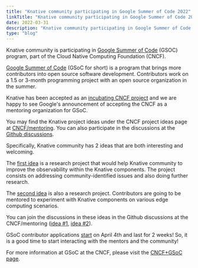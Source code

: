 ```yaml
---
title: "Knative community participating in Google Summer of Code 2022"
linkTitle: "Knative community participating in Google Summer of Code 2022"
date: 2022-03-31
description: "Knative community participating in Google Summer of Code 2022"
type: "blog"
---
```


Knative community is participating in [Google Summer of Code](https://summerofcode.withgoogle.com/) (GSOC) program, part of the Cloud Native Computing Foundation (CNCF).

[Google Summer of Code](https://summerofcode.withgoogle.com/) (GSoC for short) is a program that brings more contributors into open
source software development. Contributors work on a 1.5 or 3-month programming project with an open source
organization in the summer.

Knative has been accepted as an [incubating CNCF project](https://knative.dev/blog/steering/cncf/) and we are happy to see Google's announcement of accepting the CNCF as a mentoring organization for GSoC.


You may find the Knative project ideas under the CNCF project ideas page at [CNCF/mentoring](https://github.com/cncf/mentoring/blob/main/summerofcode/2022.md#knative). You can also participate in the discussions at the [Github discussions](https://github.com/cncf/mentoring/discussions).

Specifically, Knative community has 2 ideas that are both interesting and welcoming.

The [first idea](https://github.com/cncf/mentoring/blob/main/summerofcode/2022.md#improve-knative-eventing-end-to-end-observability-by-addressing-top-issues-identified-by-community) is a research project that would help Knative community to improve the observability within the Knative components. The project consists on addressing community-identified issues and also doing further research.

The [second idea](https://github.com/cncf/mentoring/blob/main/summerofcode/2022.md#make-knative-running-on-edge) is also a research project. Contributors are going to be mentored to experiment with Knative components on various edge computing scenarios.

You can join the discussions in these ideas in the Github discussions at the CNCF/mentoring ([idea #1](https://github.com/cncf/mentoring/discussions/618), [idea #2](https://github.com/cncf/mentoring/discussions/619)).

GSoC contributor applications [start](https://developers.google.com/open-source/gsoc/timeline) on April 4th and last for 2 weeks! So, it is a good time to start interacting with the mentors and the community!

For more information at GSoC at the CNCF, please visit the [CNCF+GSoC page](https://github.com/cncf/mentoring/tree/main/summerofcode).
